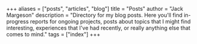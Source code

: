 +++
aliases = ["posts", "articles", "blog"]
title = "Posts"
author = "Jack Margeson"
description = "Directory for my blog posts. Here you'll find in-progress reports for ongoing projects, posts about topics that I might find interesting, experiences that I've had recently, or really anything else that comes to mind."
tags = ["index"]
+++

<br/>
